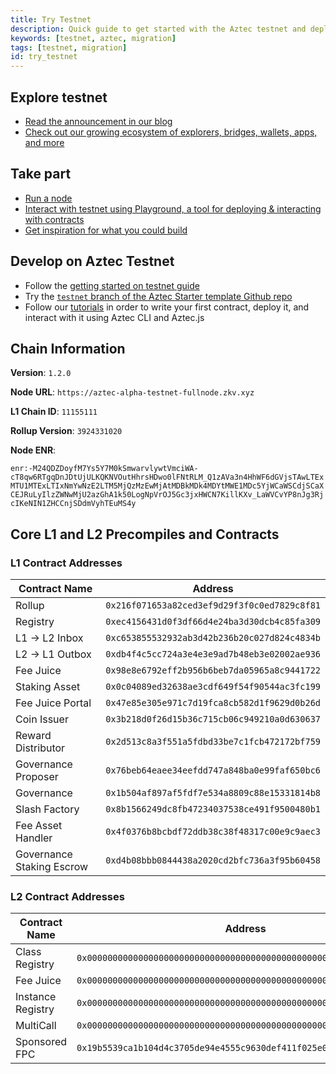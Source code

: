```yaml
---
title: Try Testnet
description: Quick guide to get started with the Aztec testnet and deploy your first contract.
keywords: [testnet, aztec, migration]
tags: [testnet, migration]
id: try_testnet
---
```


## Explore testnet

- [Read the announcement in our blog](https://aztec.network/blog)
- [Check out our growing ecosystem of explorers, bridges, wallets, apps, and more](https://aztec.network/ecosystem)

## Take part

- [Run a node](./the_aztec_network/guides/run_nodes/how_to_run_sequencer.md)
- [Interact with testnet using Playground, a tool for deploying & interacting with contracts](https://play.aztec.network/)
- [Get inspiration for what you could build](./developers/inspiration.md)

## Develop on Aztec Testnet

- Follow the [getting started on testnet guide](./developers/guides/getting_started_on_testnet.md)
- Try the [`testnet` branch of the Aztec Starter template Github repo](https://github.com/AztecProtocol/aztec-starter/tree/testnet)
- Follow our [tutorials](./developers/tutorials/codealong/contract_tutorials/counter_contract.md) in order to write your first contract, deploy it, and interact with it using Aztec CLI and Aztec.js

## Chain Information

**Version**: `1.2.0`

**Node URL**: `https://aztec-alpha-testnet-fullnode.zkv.xyz`

**L1 Chain ID**: `11155111`

**Rollup Version**: `3924331020`

**Node ENR**:

<!-- cspell:disable -->

`enr:-M24QDZDoyfM7Ys5Y7M0kSmwarvlywtVmciWA-cT8qw6RTgqDnJDtUjULKQKNVOutHhrsHDwo0lFNtRLM_Q1zAVa3n4HhWF6dGVjsTAwLTExMTU1MTExLTIxNmYwNzE2LTM5MjQzMzEwMjAtMDBkMDk4MDYtMWE1MDc5YjWCaWSCdjSCaXCEJRuLyIlzZWNwMjU2azGhA1k50LogNpVrOJ5Gc3jxHWCN7KillKXv_LaWVCvYP8nJg3RjcIKeNIN1ZHCCnjSDdmVyhTEuMS4y`

<!-- cspell:enable -->

## Core L1 and L2 Precompiles and Contracts

### L1 Contract Addresses

| Contract Name             | Address                                      |
| ------------------------- | -------------------------------------------- |
| Rollup                    | `0x216f071653a82ced3ef9d29f3f0c0ed7829c8f81` |
| Registry                  | `0xec4156431d0f3df66d4e24ba3d30dcb4c85fa309` |
| L1 → L2 Inbox             | `0xc653855532932ab3d42b236b20c027d824c4834b` |
| L2 → L1 Outbox            | `0xdb4f4c5cc724a3e4e3e9ad7b48eb3e02002ae936` |
| Fee Juice                 | `0x98e8e6792eff2b956b6beb7da05965a8c9441722` |
| Staking Asset             | `0x0c04089ed32638ae3cdf649f54f90544ac3fc199` |
| Fee Juice Portal          | `0x47e85e305e971c7d19fca8cb582d1f9629d0b26d` |
| Coin Issuer               | `0x3b218d0f26d15b36c715cb06c949210a0d630637` |
| Reward Distributor        | `0x2d513c8a3f551a5fdbd33be7c1fcb472172bf759` |
| Governance Proposer       | `0x76beb64eaee34eefdd747a848ba0e99faf650bc6` |
| Governance                | `0x1b504af897af5fdf7e534a8809c88e15331814b8` |
| Slash Factory             | `0x8b1566249dc8fb47234037538ce491f9500480b1` |
| Fee Asset Handler         | `0x4f0376b8bcbdf72ddb38c38f48317c00e9c9aec3` |
| Governance Staking Escrow | `0xd4b08bbb0844438a2020cd2bfc736a3f95b60458` |

### L2 Contract Addresses

| Contract Name     | Address                                                              |
| ----------------- | -------------------------------------------------------------------- |
| Class Registry    | `0x0000000000000000000000000000000000000000000000000000000000000003` |
| Fee Juice         | `0x0000000000000000000000000000000000000000000000000000000000000005` |
| Instance Registry | `0x0000000000000000000000000000000000000000000000000000000000000002` |
| MultiCall         | `0x0000000000000000000000000000000000000000000000000000000000000004` |
| Sponsored FPC     | `0x19b5539ca1b104d4c3705de94e4555c9630def411f025e023a13189d0c56f8f2` |
